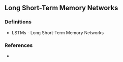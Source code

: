 ## Long Short-Term Memory Networks


### Definitions
- LSTMs - Long Short-Term Memory Networks

### References
- 